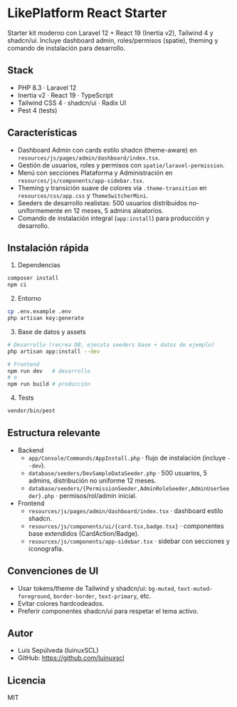# LikePlatform React Starter

Starter kit moderno con Laravel 12 + React 19 (Inertia v2), Tailwind 4 y shadcn/ui. Incluye dashboard admin, roles/permisos (spatie), theming y comando de instalación para desarrollo.

## Stack

- PHP 8.3 · Laravel 12
- Inertia v2 · React 19 · TypeScript
- Tailwind CSS 4 · shadcn/ui · Radix UI
- Pest 4 (tests)

## Características

- Dashboard Admin con cards estilo shadcn (theme-aware) en `resources/js/pages/admin/dashboard/index.tsx`.
- Gestión de usuarios, roles y permisos con `spatie/laravel-permission`.
- Menú con secciones Plataforma y Administración en `resources/js/components/app-sidebar.tsx`.
- Theming y transición suave de colores vía `.theme-transition` en `resources/css/app.css` y `ThemeSwitcherMini`.
- Seeders de desarrollo realistas: 500 usuarios distribuidos no-uniformemente en 12 meses, 5 admins aleatorios.
- Comando de instalación integral (`app:install`) para producción y desarrollo.

## Instalación rápida

1) Dependencias

```bash
composer install
npm ci
```

2) Entorno

```bash
cp .env.example .env
php artisan key:generate
```

3) Base de datos y assets

```bash
# Desarrollo (recrea DB, ejecuta seeders base + datos de ejemplo)
php artisan app:install --dev

# Frontend
npm run dev   # desarrollo
# o
npm run build # producción
```

4) Tests

```bash
vendor/bin/pest
```

## Estructura relevante

- Backend
  - `app/Console/Commands/AppInstall.php` · flujo de instalación (incluye `--dev`).
  - `database/seeders/DevSampleDataSeeder.php` · 500 usuarios, 5 admins, distribución no uniforme 12 meses.
  - `database/seeders/{PermissionSeeder,AdminRoleSeeder,AdminUserSeeder}.php` · permisos/rol/admin inicial.
- Frontend
  - `resources/js/pages/admin/dashboard/index.tsx` · dashboard estilo shadcn.
  - `resources/js/components/ui/{card.tsx,badge.tsx}` · componentes base extendidos (CardAction/Badge).
  - `resources/js/components/app-sidebar.tsx` · sidebar con secciones y iconografía.

## Convenciones de UI

- Usar tokens/theme de Tailwind y shadcn/ui: `bg-muted`, `text-muted-foreground`, `border-border`, `text-primary`, etc.
- Evitar colores hardcodeados.
- Preferir componentes shadcn/ui para respetar el tema activo.

## Autor

- Luis Sepúlveda (luinuxSCL)
- GitHub: https://github.com/luinuxscl

## Licencia

MIT
